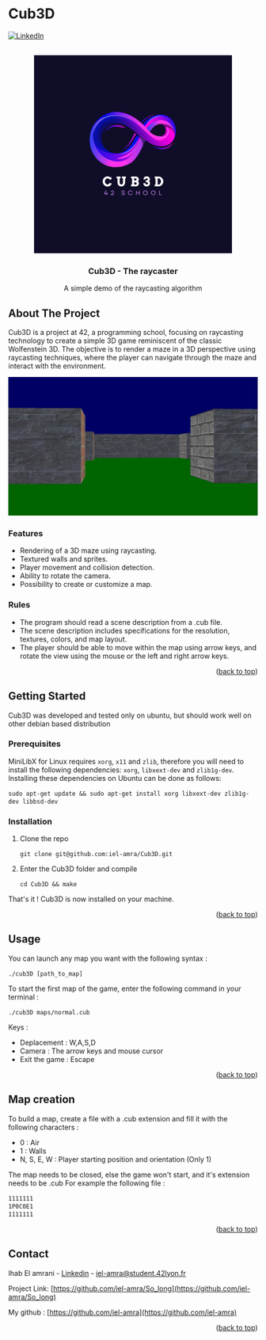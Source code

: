 # Cub3D

<!-- Improved compatibility of back to top link: See: https://github.com/othneildrew/Best-README-Template/pull/73 -->
<a name="readme-top"></a>
<!--
*** Thanks for checking out the Best-README-Template. If you have a suggestion
*** that would make this better, please fork the repo and create a pull request
*** or simply open an issue with the tag "enhancement".
*** Don't forget to give the project a star!
*** Thanks again! Now go create something AMAZING! :D
-->



<!-- PROJECT SHIELDS -->
<!--
*** I'm using markdown "reference style" links for readability.
*** Reference links are enclosed in brackets [ ] instead of parentheses ( ).
*** See the bottom of this document for the declaration of the reference variables
*** for contributors-url, forks-url, etc. This is an optional, concise syntax you may use.
*** https://www.markdownguide.org/basic-syntax/#reference-style-links
-->
[![LinkedIn][linkedin-shield]][linkedin-url]

<!-- PROJECT LOGO -->
<br />
<div align="center">
  <a href="https://github.com/iel-amra/So_long">
    <img src="https://github.com/iel-amra/Cub3D/blob/main/Cub3D.png?raw=true" alt="Logo" width="400" height="400">
  </a>

  <h3 align="center">Cub3D - The raycaster</h3>

  <p align="center">
    A simple demo of the raycasting algorithm
  </p>
</div>



<!-- ABOUT THE PROJECT -->
## About The Project

Cub3D is a project at 42, a programming school, focusing on raycasting technology to create a simple 3D game reminiscent of the classic Wolfenstein 3D. The objective is to render a maze in a 3D perspective using raycasting techniques, where the player can navigate through the maze and interact with the environment.


![Product Name Screen Shot][product-screenshot]

### Features
* Rendering of a 3D maze using raycasting.
* Textured walls and sprites.
* Player movement and collision detection.
* Ability to rotate the camera.
* Possibility to create or customize a map.

### Rules
* The program should read a scene description from a .cub file.
* The scene description includes specifications for the resolution, textures, colors, and map layout.
* The player should be able to move within the map using arrow keys, and rotate the view using the mouse or the left and right arrow keys.

<p align="right">(<a href="#readme-top">back to top</a>)</p>



<!-- GETTING STARTED -->
## Getting Started

Cub3D was developed and tested only on ubuntu, but should work well on other debian based distribution

### Prerequisites

<p>MiniLibX for Linux requires <code class="language-plaintext highlighter-rouge">xorg</code>, <code class="language-plaintext highlighter-rouge">x11</code> and <code class="language-plaintext highlighter-rouge">zlib</code>, therefore you will need to install the following dependencies: <code class="language-plaintext highlighter-rouge">xorg</code>, <code class="language-plaintext highlighter-rouge">libxext-dev</code> and <code class="language-plaintext highlighter-rouge">zlib1g-dev</code>. Installing these dependencies on Ubuntu can be done as follows:</p>

```
sudo apt-get update && sudo apt-get install xorg libxext-dev zlib1g-dev libbsd-dev
```

### Installation

1. Clone the repo
   ```
   git clone git@github.com:iel-amra/Cub3D.git
   ```
2. Enter the Cub3D folder and compile
   ```
   cd Cub3D && make
   ```

That's it ! Cub3D is now installed on your machine.

<p align="right">(<a href="#readme-top">back to top</a>)</p>



<!-- USAGE EXAMPLES -->
## Usage

You can launch any map you want with the following syntax :
```
./cub3D [path_to_map]
```

To start the first map of the game, enter the following command in your terminal :
```
./cub3D maps/normal.cub
```

Keys :
* Deplacement : W,A,S,D
* Camera : The arrow keys and mouse cursor
* Exit the game : Escape

<p align="right">(<a href="#readme-top">back to top</a>)</p>



## Map creation

To build a map, create a file with a .cub extension and fill it with the following characters :
- 0 : Air
- 1 : Walls
- N, S, E, W : Player starting position and orientation (Only 1)

The map needs to be closed, else the game won't start, and it's extension needs to be .cub
For example the following file :

```
1111111
1P0C0E1
1111111
```

<p align="right">(<a href="#readme-top">back to top</a>)</p>



<!-- CONTACT -->
## Contact

Ihab El amrani - [Linkedin](https://www.linkedin.com/in/ihab-el-amrani) - iel-amra@student.42lyon.fr

Project Link: [https://github.com/iel-amra/So_long](https://github.com/iel-amra/So_long)

My github : [https://github.com/iel-amra](https://github.com/iel-amra)

<p align="right">(<a href="#readme-top">back to top</a>)</p>



<!-- MARKDOWN LINKS & IMAGES -->
<!-- https://www.markdownguide.org/basic-syntax/#reference-style-links -->
[linkedin-shield]: https://img.shields.io/badge/-LinkedIn-black.svg?style=for-the-badge&logo=linkedin&colorB=555
[linkedin-url]: https://www.linkedin.com/in/ihab-el-amrani
[product-screenshot]: https://github.com/iel-amra/Cub3D/blob/main/screenshot.png?raw=true
[map-screenshot]: https://github.com/iel-amra/So_long/blob/main/img/screenshot_map.png?raw=true